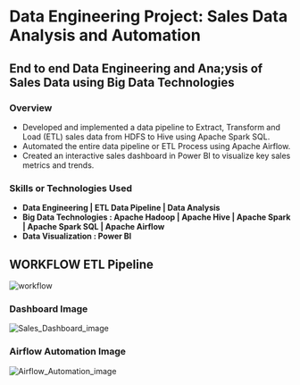 # Data Engineering Project: Sales Data Analysis and Automation

## End to end Data Engineering and Ana;ysis of Sales Data using Big Data Technologies

### Overview
* Developed and implemented a data pipeline to Extract, Transform and Load (ETL) sales data from HDFS to Hive using Apache Spark SQL.
* Automated the entire data pipeline or ETL Process using Apache Airflow.
* Created an interactive sales dashboard in Power BI to visualize key sales metrics and trends.

### Skills or Technologies Used
* __Data Engineering  | ETL Data Pipeline  |  Data Analysis__
* __Big Data Technologies : Apache Hadoop | Apache Hive | Apache Spark | Apache Spark SQL | Apache Airflow__
* __Data Visualization : Power BI__

## WORKFLOW ETL Pipeline
![workflow](https://github.com/RIZWAN-VY/Data-Engineering-Project-Sales-Data-Analysis-and-Automation/assets/131337205/9d8d111a-3bea-4096-8c4b-9037962f9902)

### Dashboard Image
![Sales_Dashboard_image](https://github.com/RIZWAN-VY/Data-Engineering-Project-Sales-Data-Analysis-and-Automation/assets/131337205/18b0f5db-6e9c-42e2-9fb3-19f497d3367a)

### Airflow Automation Image
![Airflow_Automation_image](https://github.com/RIZWAN-VY/Data-Engineering-Project-Sales-Data-Analysis-and-Automation/assets/131337205/dd7d1124-5caa-4448-8425-e986c142b98b)
